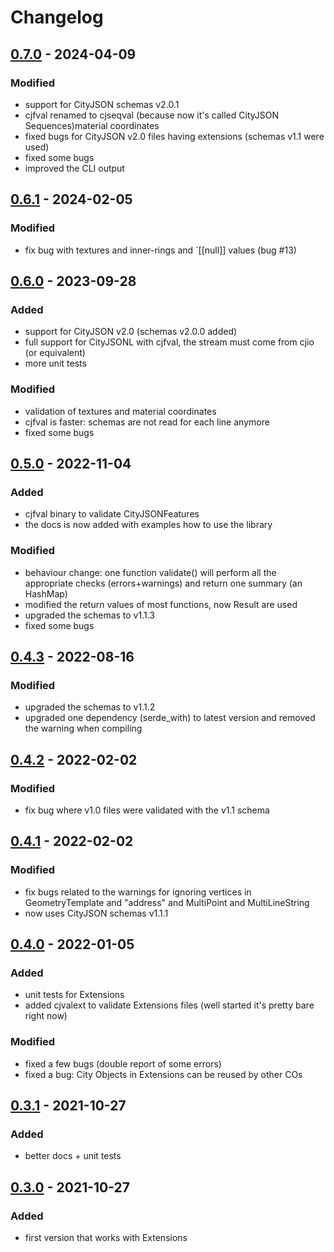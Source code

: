 # Changelog


## [0.7.0] - 2024-04-09
### Modified
- support for CityJSON schemas v2.0.1
- cjfval renamed to cjseqval (because now it's called CityJSON Sequences)material coordinates
- fixed bugs for CityJSON v2.0 files having extensions (schemas v1.1 were used)
- fixed some bugs 
- improved the CLI output

## [0.6.1] - 2024-02-05
### Modified
- fix bug with textures and inner-rings and `[[null]] values (bug #13)

## [0.6.0] - 2023-09-28
### Added
- support for CityJSON v2.0 (schemas v2.0.0 added)
- full support for CityJSONL with cjfval, the stream must come from cjio (or equivalent)
- more unit tests
### Modified
- validation of textures and material coordinates
- cjfval is faster: schemas are not read for each line anymore
- fixed some bugs

## [0.5.0] - 2022-11-04
### Added
- cjfval binary to validate CityJSONFeatures
- the docs is now added with examples how to use the library
### Modified
- behaviour change: one function validate() will perform all the appropriate checks (errors+warnings) and return one summary (an HashMap)
- modified the return values of most functions, now Result are used
- upgraded the schemas to v1.1.3
- fixed some bugs

## [0.4.3] - 2022-08-16
### Modified
- upgraded the schemas to v1.1.2
- upgraded one dependency (serde_with) to latest version and removed the warning when compiling

## [0.4.2] - 2022-02-02
### Modified
- fix bug where v1.0 files were validated with the v1.1 schema

## [0.4.1] - 2022-02-02
### Modified
- fix bugs related to the warnings for ignoring vertices in GeometryTemplate and "address" and MultiPoint and MultiLineString 
- now uses CityJSON schemas v1.1.1

## [0.4.0] - 2022-01-05
### Added
- unit tests for Extensions
- added cjvalext to validate Extensions files (well started it's pretty bare right now)
### Modified
- fixed a few bugs (double report of some errors)
- fixed a bug: City Objects in Extensions can be reused by other COs

## [0.3.1] - 2021-10-27
### Added
- better docs + unit tests

## [0.3.0] - 2021-10-27
### Added
- first version that works with Extensions

[0.7.0]: https://github.com/hugoledoux/cjval/compare/0.6.1...0.7.0
[0.6.1]: https://github.com/hugoledoux/cjval/compare/0.6.0...0.6.1
[0.6.0]: https://github.com/hugoledoux/cjval/compare/0.5.0...0.6.0
[0.5.0]: https://github.com/hugoledoux/cjval/compare/0.4.3...0.5.0
[0.4.3]: https://github.com/hugoledoux/cjval/compare/0.4.2...0.4.3
[0.4.2]: https://github.com/hugoledoux/cjval/compare/0.4.1...0.4.2
[0.4.1]: https://github.com/hugoledoux/cjval/compare/0.4.0...0.4.1
[0.4.0]: https://github.com/hugoledoux/cjval/compare/0.3.1...0.4.0
[0.3.1]: https://github.com/hugoledoux/cjval/compare/0.3.0...0.3.1
[0.3.0]: https://github.com/hugoledoux/cjval/compare/0.2.0...0.3.0

